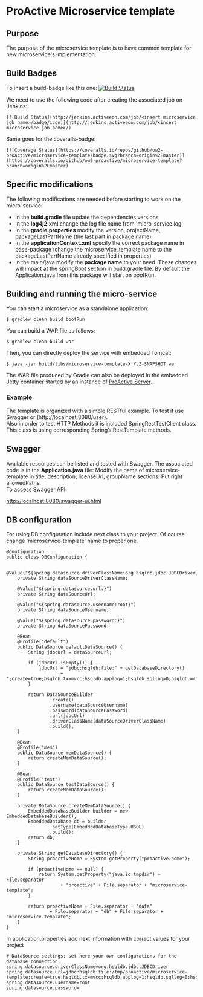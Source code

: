 # ProActive Microservice template

## Purpose

The purpose of the microservice template is to have common template for new microservice's implementation.

## Build Badges

To insert a build-badge like this one:
[![Build Status](http://jenkins.activeeon.com/job/scheduling/badge/icon)](http://jenkins.activeeon.com/job/scheduling/)

We need to use the following code after creating the associated job on Jenkins:
```
[![Build Status](http://jenkins.activeeon.com/job/<insert microservice job name>/badge/icon)](http://jenkins.activeeon.com/job/<insert microservice job name>/)
```

Same goes for the coveralls-badge:
```
[![Coverage Status](https://coveralls.io/repos/github/ow2-proactive/microservice-template/badge.svg?branch=origin%2Fmaster)](https://coveralls.io/github/ow2-proactive/microservice-template?branch=origin%2Fmaster)
```

## Specific modifications
The following modifications are needed before starting to work on the micro-service:
* In the **build.gradle** file update the dependencies versions
* In the **log4j2.xml** change the log file name from 'micro-service.log'
* In the **gradle.properties** modify the version, projectName, packageLastPartName (the last part in package name)
* In the **applicationContext.xml** specify the correct package name in base-package (change the microservice_template name to the packageLastPartName already specified in properties)
* In the main/java modify the **package name** to your need.
These changes will impact at the springBoot section in build.gradle file. By default the Application.java from this package will start on bootRun.

## Building and running the micro-service

You can start a microservice as a standalone application:
```
$ gradlew clean build bootRun
```

You can build a WAR file as follows:

```
$ gradlew clean build war
```

Then, you can directly deploy the service with embedded Tomcat:

```
$ java -jar build/libs/microservice-template-X.Y.Z-SNAPSHOT.war
```

The WAR file produced by Gradle can also be deployed in the embedded Jetty container started by an instance of [ProActive Server](https://github.com/ow2-proactive/scheduling).

### Example
The template is organized with a simple RESTful example. To test it use Swagger or (http://localhost:8080/user).<br>
Also in order to test HTTP Methods it is included SpringRestTestClient class. This class is using corresponding Spring’s RestTemplate methods.

## Swagger

Available resources can be listed and tested with Swagger. The associated code is in the **Application.java** file:
Modify the name of microservice-template in title, description, licenseUrl, groupName sections. Put right allowedPaths.<br>
To access Swagger API:

[http://localhost:8080/swagger-ui.html](http://localhost:8080/swagger-ui.html)

## DB configuration

For using DB configuration include next class to your project.
Of course change 'microservice-template' name to proper one.

```
@Configuration
public class DBConfiguration {

    @Value("${spring.datasource.driverClassName:org.hsqldb.jdbc.JDBCDriver}")
    private String dataSourceDriverClassName;

    @Value("${spring.datasource.url:}")
    private String dataSourceUrl;

    @Value("${spring.datasource.username:root}")
    private String dataSourceUsername;

    @Value("${spring.datasource.password:}")
    private String dataSourcePassword;

    @Bean
    @Profile("default")
    public DataSource defaultDataSource() {
        String jdbcUrl = dataSourceUrl;

        if (jdbcUrl.isEmpty()) {
            jdbcUrl = "jdbc:hsqldb:file:" + getDatabaseDirectory()
                    + ";create=true;hsqldb.tx=mvcc;hsqldb.applog=1;hsqldb.sqllog=0;hsqldb.write_delay=false";
        }

        return DataSourceBuilder
                .create()
                .username(dataSourceUsername)
                .password(dataSourcePassword)
                .url(jdbcUrl)
                .driverClassName(dataSourceDriverClassName)
                .build();
    }

    @Bean
    @Profile("mem")
    public DataSource memDataSource() {
        return createMemDataSource();
    }

    @Bean
    @Profile("test")
    public DataSource testDataSource() {
        return createMemDataSource();
    }

    private DataSource createMemDataSource() {
        EmbeddedDatabaseBuilder builder = new EmbeddedDatabaseBuilder();
        EmbeddedDatabase db = builder
                .setType(EmbeddedDatabaseType.HSQL)
                .build();
        return db;
    }

    private String getDatabaseDirectory() {
        String proactiveHome = System.getProperty("proactive.home");

        if (proactiveHome == null) {
            return System.getProperty("java.io.tmpdir") + File.separator
                    + "proactive" + File.separator + "microservice-template";
        }

        return proactiveHome + File.separator + "data"
                + File.separator + "db" + File.separator + "microservice-template";
    }
}
```

In application.properties add next information with correct values for your project

```
# DataSource settings: set here your own configurations for the database connection.
spring.datasource.driverClassName=org.hsqldb.jdbc.JDBCDriver
spring.datasource.url=jdbc:hsqldb:file:/tmp/proactive/microservice-template;create=true;hsqldb.tx=mvcc;hsqldb.applog=1;hsqldb.sqllog=0;hsqldb.write_delay=false
spring.datasource.username=root
spring.datasource.password=
```
